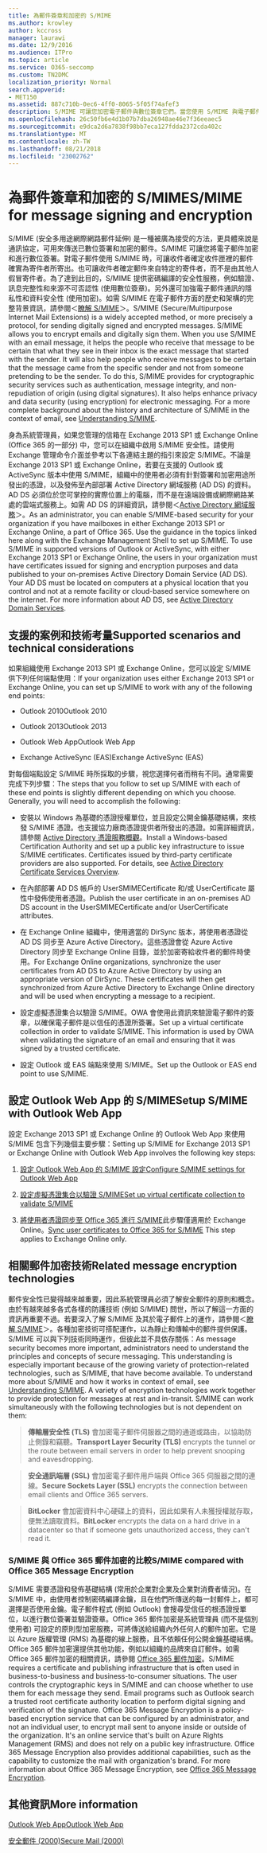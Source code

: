 ```yaml
---
title: 為郵件簽章和加密的 S/MIME
ms.author: krowley
author: kccross
manager: laurawi
ms.date: 12/9/2016
ms.audience: ITPro
ms.topic: article
ms.service: O365-seccomp
ms.custom: TN2DMC
localization_priority: Normal
search.appverid:
- MET150
ms.assetid: 887c710b-0ec6-4ff0-8065-5f05f74afef3
description: S/MIME 可讓您加密電子郵件與數位簽章它們。當您使用 S/MIME 與電子郵件訊息時，它可協助的人員接收該訊息是特定看到其收件匣中是完全入門寄件者的郵件。
ms.openlocfilehash: 26c50fb6e4d1b07b7dba26948ae46e7f36eeaec5
ms.sourcegitcommit: e9dca2d6a7838f98bb7eca127fdda2372cda402c
ms.translationtype: MT
ms.contentlocale: zh-TW
ms.lasthandoff: 08/21/2018
ms.locfileid: "23002762"
---
```

# <a name="smime-for-message-signing-and-encryption"></a><span data-ttu-id="b45f3-104">為郵件簽章和加密的 S/MIME</span><span class="sxs-lookup"><span data-stu-id="b45f3-104">S/MIME for message signing and encryption</span></span>

<span data-ttu-id="b45f3-p102">S/MIME (安全多用途網際網路郵件延伸) 是一種被廣為接受的方法，更具體來說是通訊協定，可用來傳送已數位簽署和加密的郵件。S/MIME 可讓您將電子郵件加密和進行數位簽署。對電子郵件使用 S/MIME 時，可讓收件者確定收件匣裡的郵件確實為寄件者所寄出。也可讓收件者確定郵件來自特定的寄件者，而不是由其他人假冒寄件者。為了達到此目的，S/MIME 提供密碼編譯的安全性服務，例如驗證、訊息完整性和來源不可否認性 (使用數位簽章)。另外還可加強電子郵件通訊的隱私性和資料安全性 (使用加密)。如需 S/MIME 在電子郵件方面的歷史和架構的完整背景資訊，請參閱＜[瞭解 S/MIME](https://go.microsoft.com/fwlink/?LinkID=393948)＞。</span><span class="sxs-lookup"><span data-stu-id="b45f3-p102">S/MIME (Secure/Multipurpose Internet Mail Extensions) is a widely accepted method, or more precisely a protocol, for sending digitally signed and encrypted messages. S/MIME allows you to encrypt emails and digitally sign them. When you use S/MIME with an email message, it helps the people who receive that message to be certain that what they see in their inbox is the exact message that started with the sender. It will also help people who receive messages to be certain that the message came from the specific sender and not from someone pretending to be the sender. To do this, S/MIME provides for cryptographic security services such as authentication, message integrity, and non-repudiation of origin (using digital signatures). It also helps enhance privacy and data security (using encryption) for electronic messaging. For a more complete background about the history and architecture of S/MIME in the context of email, see [Understanding S/MIME](https://go.microsoft.com/fwlink/?LinkID=393948).</span></span> 
  
<span data-ttu-id="b45f3-p103">身為系統管理員，如果您管理的信箱在 Exchange 2013 SP1 或 Exchange Online (Office 365 的一部分) 中，您可以在組織中啟用 S/MIME 安全性。請使用 Exchange 管理命令介面並參考以下各連結主題的指引來設定 S/MIME。不論是 Exchange 2013 SP1 或 Exchange Online，若要在支援的 Outlook 或 ActiveSync 版本中使用 S/MIME，組織中的使用者必須有針對簽署和加密用途所發出的憑證，以及發佈至內部部署 Active Directory 網域服務 (AD DS) 的資料。AD DS 必須位於您可掌控的實際位置上的電腦，而不是在遠端設備或網際網路某處的雲端式服務上。如需 AD DS 的詳細資訊，請參閱＜[Active Directory 網域服務](https://go.microsoft.com/fwlink/?LinkID=394064)＞。</span><span class="sxs-lookup"><span data-stu-id="b45f3-p103">As an administrator, you can enable S/MIME-based security for your organization if you have mailboxes in either Exchange 2013 SP1 or Exchange Online, a part of Office 365. Use the guidance in the topics linked here along with the Exchange Management Shell to set up S/MIME. To use S/MIME in supported versions of Outlook or ActiveSync, with either Exchange 2013 SP1 or Exchange Online, the users in your organization must have certificates issued for signing and encryption purposes and data published to your on-premises Active Directory Domain Service (AD DS). Your AD DS must be located on computers at a physical location that you control and not at a remote facility or cloud-based service somewhere on the internet. For more information about AD DS, see [Active Directory Domain Services](https://go.microsoft.com/fwlink/?LinkID=394064).</span></span>
  
## <a name="supported-scenarios-and-technical-considerations"></a><span data-ttu-id="b45f3-117">支援的案例和技術考量</span><span class="sxs-lookup"><span data-stu-id="b45f3-117">Supported scenarios and technical considerations</span></span>
<span data-ttu-id="b45f3-118"><a name="sectionSection0"> </a></span><span class="sxs-lookup"><span data-stu-id="b45f3-118"></span></span>

<span data-ttu-id="b45f3-119">如果組織使用 Exchange 2013 SP1 或 Exchange Online，您可以設定 S/MIME 供下列任何端點使用：</span><span class="sxs-lookup"><span data-stu-id="b45f3-119">If your organization uses either Exchange 2013 SP1 or Exchange Online, you can set up S/MIME to work with any of the following end points:</span></span> 
  
- <span data-ttu-id="b45f3-120">Outlook 2010</span><span class="sxs-lookup"><span data-stu-id="b45f3-120">Outlook 2010</span></span>
    
- <span data-ttu-id="b45f3-121">Outlook 2013</span><span class="sxs-lookup"><span data-stu-id="b45f3-121">Outlook 2013</span></span>
    
- <span data-ttu-id="b45f3-122">Outlook Web App</span><span class="sxs-lookup"><span data-stu-id="b45f3-122">Outlook Web App</span></span>
    
- <span data-ttu-id="b45f3-123">Exchange ActiveSync (EAS)</span><span class="sxs-lookup"><span data-stu-id="b45f3-123">Exchange ActiveSync (EAS)</span></span>
    
<span data-ttu-id="b45f3-p104">對每個端點設定 S/MIME 時所採取的步驟，視您選擇何者而稍有不同。通常需要完成下列步驟：</span><span class="sxs-lookup"><span data-stu-id="b45f3-p104">The steps that you follow to set up S/MIME with each of these end points is slightly different depending on which you choose. Generally, you will need to accomplish the following:</span></span>
  
- <span data-ttu-id="b45f3-p105">安裝以 Windows 為基礎的憑證授權單位，並且設定公開金鑰基礎結構，來核發 S/MIME 憑證。也支援協力廠商憑證提供者所發出的憑證。如需詳細資訊，請參閱 [Active Directory 憑證服務概觀](https://technet.microsoft.com/library/hh831740.aspx)。</span><span class="sxs-lookup"><span data-stu-id="b45f3-p105">Install a Windows-based Certification Authority and set up a public key infrastructure to issue S/MIME certificates. Certificates issued by third-party certificate providers are also supported. For details, see [Active Directory Certificate Services Overview](https://technet.microsoft.com/library/hh831740.aspx).</span></span>
    
- <span data-ttu-id="b45f3-129">在內部部署 AD DS 帳戶的 UserSMIMECertificate 和/或 UserCertificate 屬性中發佈使用者憑證。</span><span class="sxs-lookup"><span data-stu-id="b45f3-129">Publish the user certificate in an on-premises AD DS account in the UserSMIMECertificate and/or UserCertificate attributes.</span></span>
    
- <span data-ttu-id="b45f3-p106">在 Exchange Online 組織中，使用適當的 DirSync 版本，將使用者憑證從 AD DS 同步至 Azure Active Directory。這些憑證會從 Azure Active Directory 同步至 Exchange Online 目錄，並於加密寄給收件者的郵件時使用。</span><span class="sxs-lookup"><span data-stu-id="b45f3-p106">For Exchange Online organizations, synchronize the user certificates from AD DS to Azure Active Directory by using an appropriate version of DirSync. These certificates will then get synchronized from Azure Active Directory to Exchange Online directory and will be used when encrypting a message to a recipient.</span></span>
    
- <span data-ttu-id="b45f3-p107">設定虛擬憑證集合以驗證 S/MIME。OWA 會使用此資訊來驗證電子郵件的簽章，以確保電子郵件是以信任的憑證所簽署。</span><span class="sxs-lookup"><span data-stu-id="b45f3-p107">Set up a virtual certificate collection in order to validate S/MIME. This information is used by OWA when validating the signature of an email and ensuring that it was signed by a trusted certificate.</span></span>
    
- <span data-ttu-id="b45f3-134">設定 Outlook 或 EAS 端點來使用 S/MIME。</span><span class="sxs-lookup"><span data-stu-id="b45f3-134">Set up the Outlook or EAS end point to use S/MIME.</span></span> 
    
## <a name="setup-smime-with-outlook-web-app"></a><span data-ttu-id="b45f3-135">設定 Outlook Web App 的 S/MIME</span><span class="sxs-lookup"><span data-stu-id="b45f3-135">Setup S/MIME with Outlook Web App</span></span>
<span data-ttu-id="b45f3-136"><a name="sectionSection1"> </a></span><span class="sxs-lookup"><span data-stu-id="b45f3-136"></span></span>

<span data-ttu-id="b45f3-137">設定 Exchange 2013 SP1 或 Exchange Online 的 Outlook Web App 來使用 S/MIME 包含下列幾個主要步驟：</span><span class="sxs-lookup"><span data-stu-id="b45f3-137">Setting up S/MIME for Exchange 2013 SP1 or Exchange Online with Outlook Web App involves the following key steps:</span></span>
  
1. [<span data-ttu-id="b45f3-138">設定 Outlook Web App 的 S/MIME 設定</span><span class="sxs-lookup"><span data-stu-id="b45f3-138">Configure S/MIME settings for Outlook Web App</span></span>](configure-s-mime-settings-for-outlook-web-app.md)
    
2. [<span data-ttu-id="b45f3-139">設定虛擬憑證集合以驗證 S/MIME</span><span class="sxs-lookup"><span data-stu-id="b45f3-139">Set up virtual certificate collection to validate S/MIME</span></span>](set-up-virtual-certificate-collection-to-validate-s-mime.md)
    
3. <span data-ttu-id="b45f3-140">[將使用者憑證同步至 Office 365 進行 S/MIME](sync-user-certificates-to-office-365-for-s-mime.md)此步驟僅適用於 Exchange Online。</span><span class="sxs-lookup"><span data-stu-id="b45f3-140">[Sync user certificates to Office 365 for S/MIME](sync-user-certificates-to-office-365-for-s-mime.md) This step applies to Exchange Online only.</span></span> 
    
## <a name="related-message-encryption-technologies"></a><span data-ttu-id="b45f3-141">相關郵件加密技術</span><span class="sxs-lookup"><span data-stu-id="b45f3-141">Related message encryption technologies</span></span>
<span data-ttu-id="b45f3-142"><a name="sectionSection2"> </a></span><span class="sxs-lookup"><span data-stu-id="b45f3-142"></span></span>

<span data-ttu-id="b45f3-p108">郵件安全性已變得越來越重要，因此系統管理員必須了解安全郵件的原則和概念。由於有越來越多各式各樣的防護技術 (例如 S/MIME) 問世，所以了解這一方面的資訊再重要不過。若要深入了解 S/MIME 及其於電子郵件上的運作，請參閱＜[瞭解 S/MIME](https://go.microsoft.com/fwlink/?LinkID=393948)＞。各種加密技術可搭配運作，以為靜止和傳輸中的郵件提供保護。S/MIME 可以與下列技術同時運作，但彼此並不具依存關係：</span><span class="sxs-lookup"><span data-stu-id="b45f3-p108">As message security becomes more important, administrators need to understand the principles and concepts of secure messaging. This understanding is especially important because of the growing variety of protection-related technologies, such as S/MIME, that have become available. To understand more about S/MIME and how it works in context of email, see [Understanding S/MIME](https://go.microsoft.com/fwlink/?LinkID=393948). A variety of encryption technologies work together to provide protection for messages at rest and in-transit. S/MIME can work simultaneously with the following technologies but is not dependent on them:</span></span>
  
> <span data-ttu-id="b45f3-148">**傳輸層安全性 (TLS)** 會加密電子郵件伺服器之間的通道或路由，以協助防止側錄和竊聽。</span><span class="sxs-lookup"><span data-stu-id="b45f3-148">**Transport Layer Security (TLS)** encrypts the tunnel or the route between email servers in order to help prevent snooping and eavesdropping.</span></span> 
    
> <span data-ttu-id="b45f3-149">**安全通訊端層 (SSL)** 會加密電子郵件用戶端與 Office 365 伺服器之間的連線。</span><span class="sxs-lookup"><span data-stu-id="b45f3-149">**Secure Sockets Layer (SSL)** encrypts the connection between email clients and Office 365 servers.</span></span> 
    
> <span data-ttu-id="b45f3-150">**BitLocker** 會加密資料中心硬碟上的資料，因此如果有人未獲授權就存取，便無法讀取資料。</span><span class="sxs-lookup"><span data-stu-id="b45f3-150">**BitLocker** encrypts the data on a hard drive in a datacenter so that if someone gets unauthorized access, they can't read it.</span></span> 
    
### <a name="smime-compared-with-office-365-message-encryption"></a><span data-ttu-id="b45f3-151">S/MIME 與 Office 365 郵件加密的比較</span><span class="sxs-lookup"><span data-stu-id="b45f3-151">S/MIME compared with Office 365 Message Encryption</span></span>

<span data-ttu-id="b45f3-p109">S/MIME 需要憑證和發佈基礎結構 (常用於企業對企業及企業對消費者情況)。在 S/MIME 中，由使用者控制密碼編譯金鑰，且在他們所傳送的每一封郵件上，都可選擇是否使用金鑰。電子郵件程式 (例如 Outlook) 會搜尋受信任的根憑證授單位，以進行數位簽署並驗證簽章。Office 365 郵件加密是系統管理員 (而不是個別使用者) 可設定的原則型加密服務，可將傳送給組織內外任何人的郵件加密。它是以 Azure 版權管理 (RMS) 為基礎的線上服務，且不依賴任何公開金鑰基礎結構。Office 365 郵件加密還提供其他功能，例如以組織的品牌來自訂郵件。如需 Office 365 郵件加密的相關資訊，請參閱 [Office 365 郵件加密](https://go.microsoft.com/fwlink/?LinkID=392525)。</span><span class="sxs-lookup"><span data-stu-id="b45f3-p109">S/MIME requires a certificate and publishing infrastructure that is often used in business-to-business and business-to-consumer situations. The user controls the cryptographic keys in S/MIME and can choose whether to use them for each message they send. Email programs such as Outlook search a trusted root certificate authority location to perform digital signing and verification of the signature. Office 365 Message Encryption is a policy-based encryption service that can be configured by an administrator, and not an individual user, to encrypt mail sent to anyone inside or outside of the organization. It's an online service that's built on Azure Rights Management (RMS) and does not rely on a public key infrastructure. Office 365 Message Encryption also provides additional capabilities, such as the capability to customize the mail with organization's brand. For more information about Office 365 Message Encryption, see [Office 365 Message Encryption](https://go.microsoft.com/fwlink/?LinkID=392525).</span></span>
  
## <a name="more-information"></a><span data-ttu-id="b45f3-159">其他資訊</span><span class="sxs-lookup"><span data-stu-id="b45f3-159">More information</span></span>
<span data-ttu-id="b45f3-160"><a name="sectionSection3"> </a></span><span class="sxs-lookup"><span data-stu-id="b45f3-160"></span></span>

[<span data-ttu-id="b45f3-161">Outlook Web App</span><span class="sxs-lookup"><span data-stu-id="b45f3-161">Outlook Web App</span></span>](http://technet.microsoft.com/library/3814b665-01e8-4881-9a44-163f14789ee4.aspx)
  
[<span data-ttu-id="b45f3-162">安全郵件 (2000)</span><span class="sxs-lookup"><span data-stu-id="b45f3-162">Secure Mail (2000)</span></span>](https://technet.microsoft.com/en-us/library/cc962043.aspx)
  

